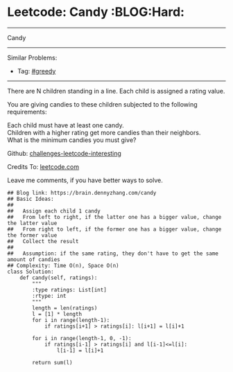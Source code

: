 # Leetcode: Candy     :BLOG:Hard:


---

Candy  

---

Similar Problems:  

-   Tag: [#greedy](https://brain.dennyzhang.com/tag/greedy)

---

There are N children standing in a line. Each child is assigned a rating value.  

You are giving candies to these children subjected to the following requirements:  

Each child must have at least one candy.  
Children with a higher rating get more candies than their neighbors.  
What is the minimum candies you must give?  

Github: [challenges-leetcode-interesting](https://github.com/DennyZhang/challenges-leetcode-interesting/tree/master/candy)  

Credits To: [leetcode.com](https://leetcode.com/problems/candy/description/)  

Leave me comments, if you have better ways to solve.  

    ## Blog link: https://brain.dennyzhang.com/candy
    ## Basic Ideas:
    ##
    ##   Assign each child 1 candy
    ##   From left to right, if the latter one has a bigger value, change the latter value
    ##   From right to left, if the former one has a bigger value, change the former value
    ##   Collect the result
    ##
    ##   Assumption: if the same rating, they don't have to get the same amount of candies
    ## Complexity: Time O(n), Space O(n)
    class Solution:
        def candy(self, ratings):
            """
            :type ratings: List[int]
            :rtype: int
            """
            length = len(ratings)
            l = [1] * length
            for i in range(length-1):
                if ratings[i+1] > ratings[i]: l[i+1] = l[i]+1
    
            for i in range(length-1, 0, -1):
                if ratings[i-1] > ratings[i] and l[i-1]<=l[i]:
                    l[i-1] = l[i]+1
    
            return sum(l)